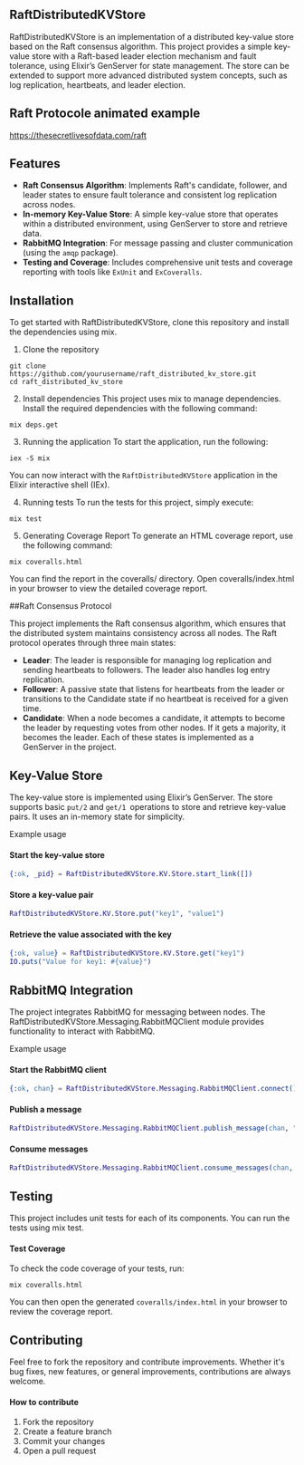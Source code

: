 ## RaftDistributedKVStore

RaftDistributedKVStore is an implementation of a distributed key-value store based on the Raft consensus algorithm. This project provides a simple key-value store with a Raft-based leader election mechanism and fault tolerance, using Elixir’s GenServer for state management. The store can be extended to support more advanced distributed system concepts, such as log replication, heartbeats, and leader election.

## Raft Protocole animated example
https://thesecretlivesofdata.com/raft

## Features

- **Raft Consensus Algorithm**: Implements Raft's candidate, follower, and leader states to ensure fault tolerance and consistent log replication across nodes.
- **In-memory Key-Value Store**: A simple key-value store that operates within a distributed environment, using GenServer to store and retrieve data.
- **RabbitMQ Integration**: For message passing and cluster communication (using the `amqp` package).
- **Testing and Coverage**: Includes comprehensive unit tests and coverage reporting with tools like `ExUnit` and `ExCoveralls`.

## Installation

To get started with RaftDistributedKVStore, clone this repository and install the dependencies using mix.

1. Clone the repository
```shell
git clone https://github.com/yourusername/raft_distributed_kv_store.git
cd raft_distributed_kv_store
```
2. Install dependencies
This project uses mix to manage dependencies. Install the required dependencies with the following command:
```shell
mix deps.get
```
3. Running the application
To start the application, run the following:
```shell
iex -S mix
```
You can now interact with the `RaftDistributedKVStore` application in the Elixir interactive shell (IEx).

4. Running tests
To run the tests for this project, simply execute:
```shell
mix test
```
5. Generating Coverage Report
To generate an HTML coverage report, use the following command:
```shell
mix coveralls.html
```
You can find the report in the coveralls/ directory. Open coveralls/index.html in your browser to view the detailed coverage report.

##Raft Consensus Protocol

This project implements the Raft consensus algorithm, which ensures that the distributed system maintains consistency across all nodes. The Raft protocol operates through three main states:

- **Leader**: The leader is responsible for managing log replication and sending heartbeats to followers. The leader also handles log entry replication.
- **Follower**: A passive state that listens for heartbeats from the leader or transitions to the Candidate state if no heartbeat is received for a given time.
- **Candidate**: When a node becomes a candidate, it attempts to become the leader by requesting votes from other nodes. If it gets a majority, it becomes the leader.
Each of these states is implemented as a GenServer in the project.

## Key-Value Store

The key-value store is implemented using Elixir’s GenServer. The store supports basic `put/2` and `get/1 `operations to store and retrieve key-value pairs. It uses an in-memory state for simplicity.

Example usage
#### Start the key-value store
```erlang
{:ok, _pid} = RaftDistributedKVStore.KV.Store.start_link([])
```
#### Store a key-value pair
```erlang
RaftDistributedKVStore.KV.Store.put("key1", "value1")
```
#### Retrieve the value associated with the key
```erlang
{:ok, value} = RaftDistributedKVStore.KV.Store.get("key1")
IO.puts("Value for key1: #{value}")
```

## RabbitMQ Integration

The project integrates RabbitMQ for messaging between nodes. The RaftDistributedKVStore.Messaging.RabbitMQClient module provides functionality to interact with RabbitMQ.

Example usage
#### Start the RabbitMQ client
```erlang
{:ok, chan} = RaftDistributedKVStore.Messaging.RabbitMQClient.connect()
```
#### Publish a message
```erlang
RaftDistributedKVStore.Messaging.RabbitMQClient.publish_message(chan, "queue_name", "message")
```
#### Consume messages
```erlang
RaftDistributedKVStore.Messaging.RabbitMQClient.consume_messages(chan, "queue_name")
```

## Testing

This project includes unit tests for each of its components. You can run the tests using mix test.

#### Test Coverage
To check the code coverage of your tests, run:

```shell
mix coveralls.html
```
You can then open the generated `coveralls/index.html` in your browser to review the coverage report.

## Contributing

Feel free to fork the repository and contribute improvements. Whether it's bug fixes, new features, or general improvements, contributions are always welcome.

#### How to contribute
1. Fork the repository
2. Create a feature branch
3. Commit your changes
4. Open a pull request